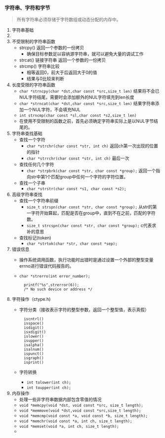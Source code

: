 ### 字符串、字符和字节
> 所有字符串必须存储于字符数组或动态分配的内存中。
  
1. 字符串基础
2. 
3. 不受限制的字符串函数
	- strcpy()	返回一个参数的一份拷贝
		+ 确保目标参数足以容纳源字符串，就可以避免大量的调试工作
	- strcat() 链接字符串 返回一个参数的一份拷贝
	- strcmp() 字符串比较
		+ 相等返回0，前大于后返回大于0的值
		+ 结果与0比较来判断
4. 长度受限的字符串函数
	- `char *strncpy(char *dst,char const *src,size_t len)`		结果将不会已NUL字符结尾，需要时会添加额外的NUL字符填充到len长度
	- `char *strncat(char *dst,char const *src,size_t len)`		结果字符串添加一个NUL字符，不会填充NUL
	- `int strncmp(char const *sl,char const *s2,size_t len)`
	- 在使用不受限制的函数之前，首先必须确定字符串实际上是以NUL字节结尾的。
5. 字符串查找基础
	- 查找一个字符
		+ `char *strchr(char const *str, int ch)`	返回ch第一次出现的位置的指针
		+ `char *strrchr(char const *str, int ch)`	最后一次
	- 查找任何几个字符
		+ `char *strpbrk(char const *str, char const *group);`	返回一个指向str中第1个匹配group中任何一个字符的字符位置。
	- 查找一个子串
		+ `char *strstr(char const *s1, char const *s2);`
6. 高级字符串查找
	- 查找一个字符串前缀
		+ `size_t strspn(char const *str, char const *group);` 从str的第一字符开始算起，匹配是否在group中，直到不在之前，匹配的字符数。
		+ `size_t strcspn(char const *str, char const *group);`	c代表求补的意思
	- 查找标记(token)
		+ `char *strtok(char *str, char const *sep);`
7. 错误信息
	- 操作系统调用函数，执行功能时出错时是通过设置一个外部的整型变量errno进行错误代码报告的。
	- `char *strerro(int error_number);`
		
			printf("%s",strerror(6));
			/* No such device or address */
8. 字符操作（ctype.h)
	- 字符分类（接收表示字符的整型参数，返回一个整型值，表示真假）
	
			iscntrl()
			isspace()
			isdigit()
			isxdigit()
			islower()
			isupper()
			isalpha()
			isalnum()
			ispunct()
			isgraph()
			isprint()

	- 字符转换
		+ `int tolower(int ch);`
		+ `int toupper(int ch);`
9. 内存操作
	- 处理一些非字符串数据内部包含零值的情况
	- `void *memcpy(void *dst, void const *src, size_t length);`
	- `void *memmove(void *dst,void const *src,size_t length);`
	- `void *memcmp(void const *a, void const *b, size_t length);`
	- `void *memchr(void const *a, int ch, size_t length);`
	- `void *memset(void *a, int ch, size_t length);`
	- 
		 